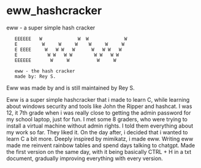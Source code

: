 # eww_hashcracker
eww - a super simple hash cracker

       EEEEEE   W             W  W             W
       E         W     W     W    W     W     W
       E EEEE     W   W W   W      W   W W   W
       E           W W   W W        W W   W W
       EEEEEE       W     W          W     W

       eww - the hash cracker
       made by: Rey S.

Eww was made by and is still maintained by Rey S.

Eww is a super simple hashcracker that i made to learn C, while learning about windows security and tools like John the Ripper and hashcat.
I was 12, it 7th grade when i was really close to getting the admin password for my school laptop, just for fun.
I met some 8 graders, who were trying to install a virtual machine without admin rights. I told them everything about my work so far. They liked it.
On the day after, i decided that i wanted to learn C a bit more. Deeply inspired by mimikatz, i made eww. Writing eww made me reinvent rainbow tables and spend days talking to
chatgpt. Made the first version on the same day, with it being basically CTRL + H in a txt document, gradually improving everything with every version.
